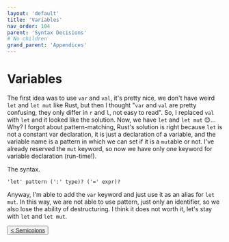 ```yaml
---
layout: 'default'
title: 'Variables'
nav_order: 104
parent: 'Syntax Decisions'
# No children
grand_parent: 'Appendices'
---
```


# Variables

The first idea was to use `var` and `val`, it's pretty nice, we don't have weird `let` and `let mut` like Rust, but then
I thought "`var` and `val` are pretty confusing, they only differ in `r` and `l`, not easy to read". So, I replaced
`val` with `let` and it looked like the solution. Now, we have `let` and `let mut` 😊... Why? I forgot about
pattern-matching, Rust's solution is right because `let` is not a constant var declaration, it is just a declaration of
a variable, and the variable name is a pattern in which we can set if it is a `mut`able or not. I've already reserved
the `mut` keyword, so now we have only one keyword for variable declaration (run-time!).

The syntax.

```antlr4
'let' pattern (':' type)? ('=' expr)?
```

Anyway, I'm able to add the `var` keyword and just use it as an alias for `let mut`. In this way, we are not able to use
pattern, just only an identifier, so we also lose the ability of destructuring. I think it does not worth it, let's stay
with `let` and `let mut`.
<div class="nav-btn-block">
    <button class="nav-btn left">
    <a class="link" href="/Jacy-Dev-Book/appendices/syntax-decisions/semicolons.html">< Semicolons</a>
</button>

    
</div>
